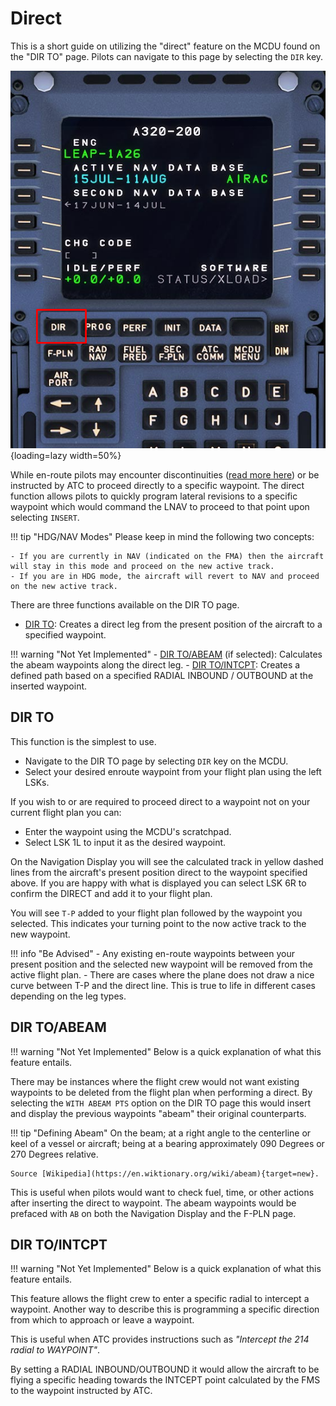 # Direct

This is a short guide on utilizing the "direct" feature on the MCDU found on the "DIR TO" page. Pilots can navigate to this page by selecting the `DIR` key. 

![dir-page](../../assets/advanced-guides/direct/dir-page.png){loading=lazy width=50%}

While en-route pilots may encounter discontinuities ([read more here](disco.md)) or be instructed by ATC to proceed directly to a specific waypoint. The direct function 
allows pilots to quickly program lateral revisions to a specific waypoint which would command the LNAV to proceed to that point upon selecting `INSERT`.

!!! tip "HDG/NAV Modes"
    Please keep in mind the following two concepts:

    - If you are currently in NAV (indicated on the FMA) then the aircraft will stay in this mode and proceed on the new active track.
    - If you are in HDG mode, the aircraft will revert to NAV and proceed on the new active track.

There are three functions available on the DIR TO page.

- [DIR TO](#dir-to): Creates a direct leg from the present position of the aircraft to a specified waypoint.

!!! warning "Not Yet Implemented"
    - [DIR TO/ABEAM](#dir-toabeam) (if selected): Calculates the abeam waypoints along the direct leg.
    - [DIR TO/INTCPT](#dir-tointcpt): Creates a defined path based on a specified RADIAL INBOUND / OUTBOUND at the inserted waypoint.

## DIR TO

This function is the simplest to use. 

- Navigate to the DIR TO page by selecting `DIR` key on the MCDU.
- Select your desired enroute waypoint from your flight plan using the left LSKs.

If you wish to or are required to proceed direct to a waypoint not on your current flight plan you can:

- Enter the waypoint using the MCDU's scratchpad.
- Select LSK 1L to input it as the desired waypoint.

On the Navigation Display you will see the calculated track in yellow dashed lines from the aircraft's present position direct to the waypoint specified above. If you are happy 
with what is displayed you can select LSK 6R to confirm the DIRECT and add it to your flight plan.

You will see `T-P` added to your flight plan followed by the waypoint you selected. This indicates your turning point to the now active track to the new waypoint.

!!! info "Be Advised"
    - Any existing en-route waypoints between your present position and the selected new waypoint will be removed from the active flight plan. 
    - There are cases where the plane does not draw a nice curve between T-P and the direct line. This is true to life in different cases depending on the leg types.

## DIR TO/ABEAM

!!! warning "Not Yet Implemented"
    Below is a quick explanation of what this feature entails.

There may be instances where the flight crew would not want existing waypoints to be deleted from the flight plan when performing a direct. By selecting the `WITH ABEAM PTS` 
option on the DIR TO page this would insert and display the previous waypoints "abeam" their original counterparts.

!!! tip "Defining Abeam"
    On the beam; at a right angle to the centerline or keel of a vessel or aircraft; being at a bearing approximately 090 Degrees or 270 Degrees relative.

    Source [Wikipedia](https://en.wiktionary.org/wiki/abeam){target=new}.

This is useful when pilots would want to check fuel, time, or other actions after inserting the direct to waypoint. The abeam waypoints would be prefaced with `AB` on 
both the Navigation Display and the F-PLN page.

## DIR TO/INTCPT

!!! warning "Not Yet Implemented"
    Below is a quick explanation of what this feature entails.

This feature allows the flight crew to enter a specific radial to intercept a waypoint. Another way to describe this is programming a specific direction from which to approach 
or leave a waypoint.

This is useful when ATC provides instructions such as *"Intercept the 214 radial to WAYPOINT"*.

By setting a RADIAL INBOUND/OUTBOUND it would allow the aircraft to be flying a specific heading towards the INTCEPT point calculated by the FMS to the waypoint instructed by ATC.  





